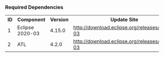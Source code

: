 ### Required Dependencies
<table>
  <tr>
    <th>ID</th><th>Component</th><th>Version</th><th>Update Site</th>
  </tr>
  <tr>
    <td>1</td><td>Eclipse 2020-03</td><td>4.15.0</td><td><a href="http://download.eclipse.org/releases/2020-03" >http://download.eclipse.org/releases/2020-03</a></td>
  </tr>
  <tr>
    <td>2</td><td>ATL</td><td>4.2.0</td><td><a href="http://download.eclipse.org/releases/2020-03" >http://download.eclipse.org/releases/2020-03</a></td>
  </tr>
</table>
